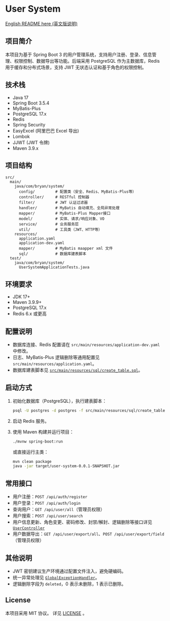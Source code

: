 # User System

[English README here (英文版说明)](./README.md)

## 项目简介

本项目为基于 Spring Boot 3 的用户管理系统，支持用户注册、登录、信息管理、权限控制、数据导出等功能。后端采用 PostgreSQL 作为主数据库，Redis 用于缓存和分布式场景，支持 JWT 无状态认证和基于角色的权限控制。

## 技术栈

- Java 17
- Spring Boot 3.5.4
- MyBatis-Plus
- PostgreSQL 17.x
- Redis
- Spring Security
- EasyExcel (阿里巴巴 Excel 导出)
- Lombok
- JJWT (JWT 令牌)
- Maven 3.9.x

## 项目结构

```
src/
  main/
    java/com/bryan/system/
      config/         # 配置类（安全、Redis、MyBatis-Plus等）
      controller/     # RESTful 控制器
      filter/         # JWT 认证过滤器
      handler/        # MyBatis 自动填充、全局异常处理
      mapper/         # MyBatis-Plus Mapper接口
      model/          # 实体、请求/响应对象、VO
      service/        # 业务服务层
      util/           # 工具类（JWT、HTTP等）
    resources/
      application.yaml
      application-dev.yaml
      mapper/         # MyBatis maapper xml 文件
      sql/            # 数据库建表脚本
  test/
    java/com/bryan/system/
      UserSystemApplicationTests.java
```

## 环境要求

- JDK 17+
- Maven 3.9.9+
- PostgreSQL 17.x
- Redis 6.x 或更高

## 配置说明

- 数据库连接、Redis 配置请在 `src/main/resources/application-dev.yaml` 中修改。
- 日志、MyBatis-Plus 逻辑删除等通用配置见 `src/main/resources/application.yaml`。
- 数据库建表脚本见 [`src/main/resources/sql/create_table.sql`](src/main/resources/sql/create_table.sql)。

## 启动方式

1. 初始化数据库（PostgreSQL），执行建表脚本：

   ```sh
   psql -U postgres -d postgres -f src/main/resources/sql/create_table.sql
   ```
2. 启动 Redis 服务。
3. 使用 Maven 构建并运行项目：

   ```sh
   ./mvnw spring-boot:run
   ```

   或直接运行主类：

   ```sh
   mvn clean package
   java -jar target/user-system-0.0.1-SNAPSHOT.jar
   ```

## 常用接口

- 用户注册：`POST /api/auth/register`
- 用户登录：`POST /api/auth/login`
- 查询用户：`GET /api/user/all`（管理员权限）
- 用户搜索：`POST /api/user/search`
- 用户信息更新、角色变更、密码修改、封禁/解封、逻辑删除等接口详见 [`UserController`](src/main/java/com/bryan/system/controller/UserController.java)
- 用户数据导出：`GET /api/user/export/all`、`POST /api/user/export/field`（管理员权限）

## 其他说明

- JWT 密钥建议生产环境通过配置文件注入，避免硬编码。
- 统一异常处理见 [`GlobalExceptionHandler`](src/main/java/com/bryan/system/handler/GlobalExceptionHandler.java)。
- 逻辑删除字段为 `deleted`，0 表示未删除，1 表示已删除。

## License

本项目采用 MIT 协议。
详见 [LICENSE](LICENSE) 。